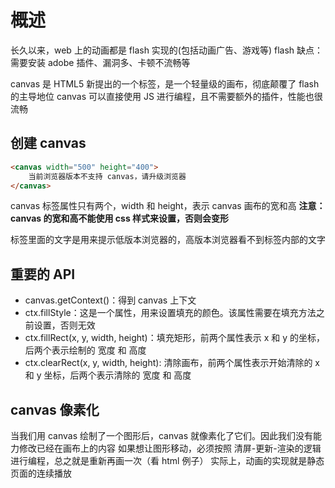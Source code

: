 # 概述

长久以来，web 上的动画都是 flash 实现的(包括动画广告、游戏等)
flash 缺点：需要安装 adobe 插件、漏洞多、卡顿不流畅等

canvas 是 HTML5 新提出的一个标签，是一个轻量级的画布，彻底颠覆了 flash 的主导地位
canvas 可以直接使用 JS 进行编程，且不需要额外的插件，性能也很流畅

## 创建 canvas

```html
<canvas width="500" height="400">        
    当前浏览器版本不支持 canvas，请升级浏览器
</canvas>
```

canvas 标签属性只有两个，width 和 height，表示 canvas 画布的宽和高
**注意：canvas 的宽和高不能使用 css 样式来设置，否则会变形**

标签里面的文字是用来提示低版本浏览器的，高版本浏览器看不到标签内部的文字

## 重要的 API

- canvas.getContext()：得到 canvas 上下文
- ctx.fillStyle：这是一个属性，用来设置填充的颜色。该属性需要在填充方法之前设置，否则无效
- ctx.fillRect(x, y, width, height)：填充矩形，前两个属性表示 x 和 y 的坐标，后两个表示绘制的 宽度 和 高度
- ctx.clearRect(x, y, width, height): 清除画布，前两个属性表示开始清除的 x 和 y 坐标，后两个表示清除的 宽度 和 高度

## canvas 像素化

当我们用 canvas 绘制了一个图形后，canvas 就像素化了它们。因此我们没有能力修改已经在画布上的内容
如果想让图形移动，必须按照 清屏-更新-渲染的逻辑进行编程，总之就是重新再画一次（看 html 例子）
实际上，动画的实现就是静态页面的连续播放
